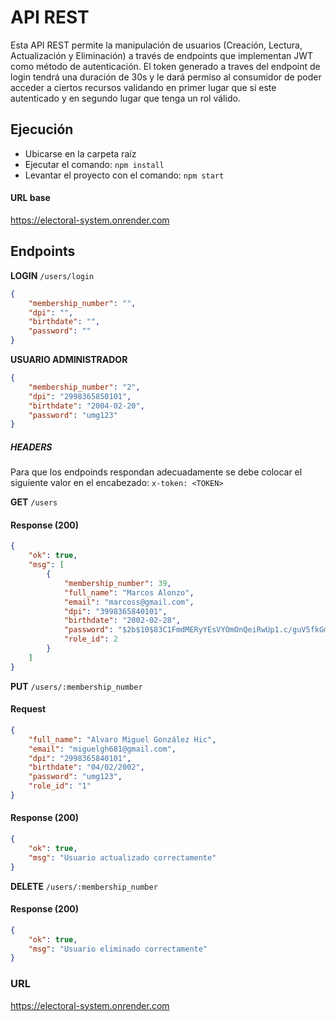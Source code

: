 
# API REST
Esta API REST permite la manipulación de usuarios (Creación, Lectura, Actualización y Eliminación) a través de endpoints que implementan JWT como método de autenticación. El token generado a traves del endpoint de login tendrá una duración de 30s y le dará permiso al consumidor de poder acceder a ciertos recursos validando en primer lugar que sí este autenticado y en segundo lugar que tenga un rol válido.

## Ejecución
- Ubicarse en la carpeta raíz
- Ejecutar el comando: `npm install`
- Levantar el proyecto con el comando: `npm start`

#### URL base
https://electoral-system.onrender.com

## Endpoints

**LOGIN** `/users/login`
```json
{
    "membership_number": "",
    "dpi": "",
    "birthdate": "",
    "password": ""
}
```

**USUARIO ADMINISTRADOR**
```json
{
    "membership_number": "2",
    "dpi": "2998365850101",
    "birthdate": "2004-02-20",
    "password": "umg123"
}
```

##### HEADERS
Para que los endpoinds respondan adecuadamente se debe colocar el siguiente valor en el encabezado:
`x-token: <TOKEN>`

**GET** `/users`
#### Response (200)
```json
{
    "ok": true,
    "msg": [
        {
            "membership_number": 39,
            "full_name": "Marcos Alonzo",
            "email": "marcoss@gmail.com",
            "dpi": "3998365840101",
            "birthdate": "2002-02-28",
            "password": "$2b$10$83C1FmdMERyYEsVYOmOnQeiRwUp1.c/guV5fkGme.2jeigVQeKoTi",
            "role_id": 2
        }
    ]
}
```

**PUT** `/users/:membership_number`
#### Request
```json
{
    "full_name": "Alvaro Miguel González Hic",
    "email": "miguelgh681@gmail.com",
    "dpi": "2998365840101",
    "birthdate": "04/02/2002",
    "password": "umg123",
    "role_id": "1"
}
```

#### Response (200)
```json
{
    "ok": true,
    "msg": "Usuario actualizado correctamente"
}
```

**DELETE** `/users/:membership_number`
#### Response (200)
```json
{
    "ok": true,
    "msg": "Usuario eliminado correctamente"
}
```
### URL
https://electoral-system.onrender.com